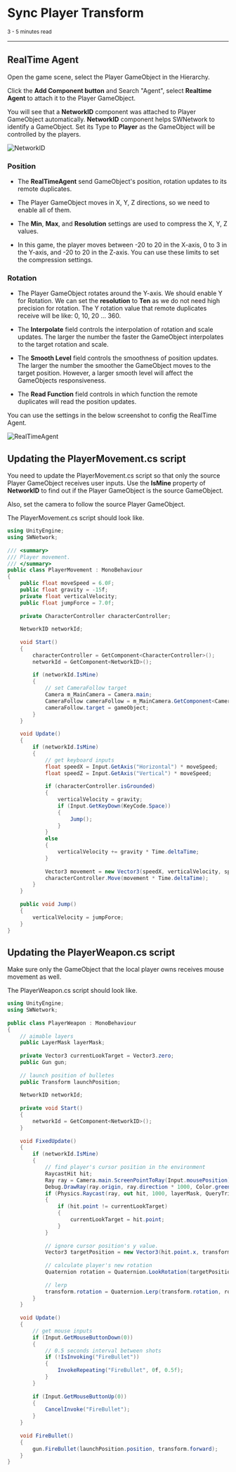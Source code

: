 # Sync Player Transform

<small>3 - 5 minutes read</small>
____

## RealTime Agent

Open the game scene, select the Player GameObject in the Hierarchy. 

Click the **Add Component button** and Search "Agent",  select **Realtime Agent** to attach it to the Player GameObject.

You will see that a **NetworkID** component was attached to Player GameObject automatically. **NetworkID** component helps SWNetwork to identify a GameObject. Set its Type to **Player** as the GameObject will be controlled by the players.

![NetworkID](./../../assets/networkIDTopDown.png)
​
### Position
* The **RealTimeAgent** send GameObject's position, rotation updates to its remote duplicates.

* The Player GameObject moves in X, Y, Z directions, so we need to enable all of them.

* The **Min**, **Max**, and **Resolution** settings are used to compress the X, Y, Z values.

* In this game, the player moves between -20 to 20 in the X-axis, 0 to 3 in the Y-axis, and -20 to 20 in the Z-axis. You can use these limits to set the compression settings.

### Rotation

* The Player GameObject rotates around the Y-axis. We should enable Y for Rotation. We can set the **resolution** to **Ten** as we do not need high precision for rotation. The Y rotation value that remote duplicates receive will be like: 0, 10, 20 ... 360.

* The **Interpolate** field controls the interpolation of rotation and scale updates. The larger the number the faster the GameObject interpolates to the target rotation and scale.

* The **Smooth Level** field controls the smoothness of position updates. The larger the number the smoother the GameObject moves to the target position. However, a larger smooth level will affect the GameObjects responsiveness.

* The **Read Function** field controls in which function the remote duplicates will read the position updates. 

You can use the settings in the below screenshot to config the RealTime Agent.

![RealTimeAgent](./../../assets/realtimeAgentTopDown.png)

## Updating the PlayerMovement.cs script

You need to update the PlayerMovement.cs script so that only the source Player GameObject receives user inputs. Use the **IsMine** property of **NetworkID** to find out if the Player GameObject is the source GameObject.

Also, set the camera to follow the source Player GameObject.

The PlayerMovement.cs script should look like.

``` c#
using UnityEngine;
using SWNetwork;
​
/// <summary>
/// Player movement.
/// </summary>
public class PlayerMovement : MonoBehaviour
{
    public float moveSpeed = 6.0F;
    public float gravity = -15f;
    private float verticalVelocity;
    public float jumpForce = 7.0f;
​
    private CharacterController characterController;
​
    NetworkID networkId;
​
    void Start()
    {
        characterController = GetComponent<CharacterController>();
        networkId = GetComponent<NetworkID>();
​
        if (networkId.IsMine)
        {
            // set CameraFollow target
            Camera m_MainCamera = Camera.main;
            CameraFollow cameraFollow = m_MainCamera.GetComponent<CameraFollow>();
            cameraFollow.target = gameObject;
        }
    }
​
    void Update()
    {
        if (networkId.IsMine)
        {
            // get keyboard inputs
            float speedX = Input.GetAxis("Horizontal") * moveSpeed;
            float speedZ = Input.GetAxis("Vertical") * moveSpeed;
​
            if (characterController.isGrounded)
            {
                verticalVelocity = gravity;
                if (Input.GetKeyDown(KeyCode.Space))
                {
                    Jump();
                }
            }
            else
            {
                verticalVelocity += gravity * Time.deltaTime;
            }
​
            Vector3 movement = new Vector3(speedX, verticalVelocity, speedZ);
            characterController.Move(movement * Time.deltaTime);
        }
    }
​
    public void Jump()
    {
        verticalVelocity = jumpForce;
    }
}
```

## Updating the PlayerWeapon.cs script

Make sure only the GameObject that the local player owns receives mouse movement as well.

The PlayerWeapon.cs script should look like.

``` c#
using UnityEngine;
using SWNetwork;
​
public class PlayerWeapon : MonoBehaviour
{
    // aimable layers
    public LayerMask layerMask;
​
    private Vector3 currentLookTarget = Vector3.zero;
    public Gun gun;
​
    // launch position of bulletes
    public Transform launchPosition;
​
    NetworkID networkId;
​
    private void Start()
    {
        networkId = GetComponent<NetworkID>();
    }
​
    void FixedUpdate()
    {
        if (networkId.IsMine)
        {
            // find player's cursor position in the environment
            RaycastHit hit;
            Ray ray = Camera.main.ScreenPointToRay(Input.mousePosition);
            Debug.DrawRay(ray.origin, ray.direction * 1000, Color.green);
            if (Physics.Raycast(ray, out hit, 1000, layerMask, QueryTriggerInteraction.Ignore))
            {
                if (hit.point != currentLookTarget)
                {
                    currentLookTarget = hit.point;
                }
            }
​
            // ignore cursor position's y value.
            Vector3 targetPosition = new Vector3(hit.point.x, transform.position.y, hit.point.z);
​
            // calculate player's new rotation
            Quaternion rotation = Quaternion.LookRotation(targetPosition - transform.position);
​
            // lerp
            transform.rotation = Quaternion.Lerp(transform.rotation, rotation, Time.deltaTime * 10.0f);
        }
    }
​
    void Update()
    {
        // get mouse inputs
        if (Input.GetMouseButtonDown(0))
        {
            // 0.5 seconds interval between shots
            if (!IsInvoking("FireBullet"))
            {
                InvokeRepeating("FireBullet", 0f, 0.5f);
            }
        }
​
        if (Input.GetMouseButtonUp(0))
        {
            CancelInvoke("FireBullet");
        }
    }
​
    void FireBullet()
    {
        gun.FireBullet(launchPosition.position, transform.forward);
    }
}
```